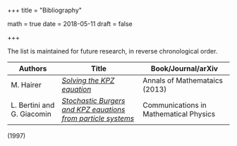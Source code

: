 +++
title = "Bibliography"

math = true
date = 2018-05-11
draft = false

+++

The list is maintained for future research, in reverse chronological order.

**Authors** | **Title** | **Book/Journal/arXiv**
--- | --- | ---
M. Hairer | [_Solving the KPZ equation_](http://annals.math.princeton.edu/2013/178-2/p04) | Annals of Mathemataics (2013)
L. Bertini and G. Giacomin | [_Stochastic Burgers and KPZ equations from particle systems_](https://projecteuclid.org/euclid.cmp/1158328658) | Communications in Mathematical Physics
 (1997)